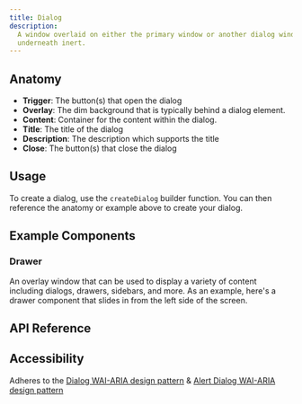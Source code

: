 ```yaml
---
title: Dialog
description:
  A window overlaid on either the primary window or another dialog window, rendering the content
  underneath inert.
---
```


<script>
    import { APITable, KbdTable, Preview } from '$docs/components'
    export let data
    export let snippets
    export let previews
</script>

## Anatomy

- **Trigger**: The button(s) that open the dialog
- **Overlay**: The dim background that is typically behind a dialog element.
- **Content**: Container for the content within the dialog.
- **Title**: The title of the dialog
- **Description**: The description which supports the title
- **Close**: The button(s) that close the dialog

## Usage

To create a dialog, use the `createDialog` builder function. You can then reference the anatomy or
example above to create your dialog.

## Example Components

### Drawer

An overlay window that can be used to display a variety of content including dialogs, drawers,
sidebars, and more. As an example, here's a drawer component that slides in from the left side of
the screen.

<Preview code={snippets.drawer}>
    <svelte:component this={previews.drawer} />
</Preview>

## API Reference

<APITable data={data.builder} />

## Accessibility

Adheres to the [Dialog WAI-ARIA design pattern](https://www.w3.org/WAI/ARIA/apg/patterns/dialog/) &
[Alert Dialog WAI-ARIA design pattern](https://www.w3.org/WAI/ARIA/apg/patterns/alertdialog/)

<KbdTable data={data.keyboard} />
